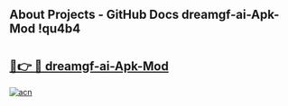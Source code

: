 ## About Projects - GitHub Docs dreamgf-ai-Apk-Mod !qu4b4

# <h2><a href="https://andorid.site?title=dreamgf-ai-Apk-Mod&ref=13PRO">🔗👉 🔴 dreamgf-ai-Apk-Mod</a></h2>

[![acn](https://github.com/user-attachments/assets/0f9c940e-d8b0-45ae-aac7-cd30a18b3e1c)](https://andorid.site?title=dreamgf-ai-Apk-Mod&ref=13PRO)

